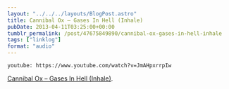 ```yaml
---
layout: "../../../layouts/BlogPost.astro"
title: Cannibal Ox – Gases In Hell (Inhale)
pubDate: 2013-04-11T03:25:00+00:00
tumblr_permalink: /post/47675849890/cannibal-ox-gases-in-hell-inhale
tags: ["linklog"]
format: "audio"
---
```


`youtube: https://www.youtube.com/watch?v=JmAHpxrrpIw`

[Cannibal Ox &#8211; Gases In Hell (Inhale)][1].

[1]: https://www.youtube.com/watch?v=JmAHpxrrpIw
